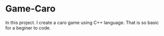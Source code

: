 # Game-Caro
In this project. I create a caro game using C++ language. That is so basic for a beginer to code. 
